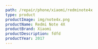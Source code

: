 ```yaml
---
path: /repair/phone/xiaomi/redminote4x
type: product
productImage: img/note4x.png
productName: Redmi Note 4X
productBrand: Xiaomi
productDescription: fdfd
productYear: 2017
---
```

